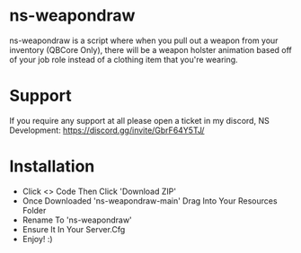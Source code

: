 # ns-weapondraw
ns-weapondraw is a script where when you pull out a weapon from your inventory (QBCore Only), there will be a weapon holster animation based off of your job role instead of a clothing item that you're wearing.

# Support

If you require any support at all please open a ticket in my discord, NS Development: https://discord.gg/invite/GbrF64Y5TJ/

# Installation

- Click <> Code Then Click 'Download ZIP'
- Once Downloaded 'ns-weapondraw-main' Drag Into Your Resources Folder
- Rename To 'ns-weapondraw'
- Ensure It In Your Server.Cfg
- Enjoy! :)
